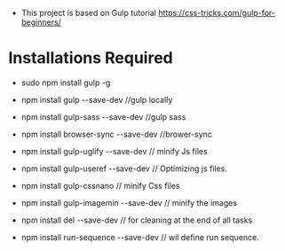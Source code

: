 * This project is based on Gulp tutorial https://css-tricks.com/gulp-for-beginners/

# Installations Required 

- sudo npm install gulp -g

- npm install gulp --save-dev //gulp locally

- npm install gulp-sass --save-dev //gulp sass

- npm install browser-sync --save-dev //brower-sync

- npm install gulp-uglify --save-dev // minify Js files

- npm install gulp-useref --save-dev // Optimizing js files.

- npm install gulp-cssnano // minify Css files

- npm install gulp-imagemin --save-dev // minify the images

- npm install del --save-dev // for cleaning at the end of all tasks

- npm install run-sequence --save-dev // wil define run sequence. 


